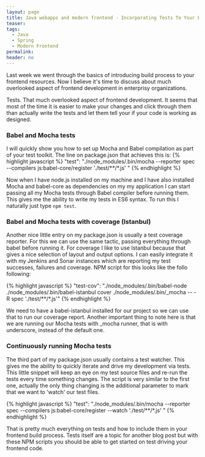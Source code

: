 ```yaml
---
layout: page
title: Java webapps and modern frontend - Incorporating Tests To Your Frontend Build Process
teaser:
tags:
  - Java
  - Spring
  - Modern Frontend
permalink:
header: no
---
```


Last week we went through the basics of introducing build process to your frontend  resources. Now I believe it's time to discuss about much overlooked aspect of frontend development in enterprisy organizations.

Tests. That much overlooked aspect of frontend development. It seems that most of the time it is easier to make your changes and click through them than actually write the tests and let them tell your if your code is working as designed.

### Babel and Mocha tests

I will quickly show you how to set up Mocha and Babel compilation as part of your test toolkit. The line on package.json that achieves this is:
{% highlight javascript %}
    "test": "./node_modules/.bin/mocha --reporter spec --compilers js:babel-core/register './test/**/*.js' "
{% endhighlight %}

Now when I have node.js installed on my machine and I have also installed Mocha and babel-core as dependencies on my my application I can start passing all my Mocha tests through Babel compiler before running them. This gives me the ability to write my tests in ES6 syntax. To run this I naturally just type ```npm test```.

### Babel and Mocha tests with coverage (Istanbul)

Another nice little entry on my package.json is usually a test coverage reporter. For this we can use the same tactic, passing everything through babel before running it. For coverage I like to use Istanbul because that gives a nice selection of layout and output options. I can easily integrate it with my Jenkins and Sonar instances which are reporting my test successes, failures and coverage. NPM script for this looks like the follo following:

{% highlight javascript %}
"test-cov": "./node_modules/.bin/babel-node ./node_modules/.bin/babel-istanbul cover ./node_modules/.bin/_mocha -- -R spec './test/**/*.js'"
{% endhighlight %}

We need to have a babel-istanbul installed for our project so we can use that to run our coverage report. Another important thing to note here is that we are running our Mocha tests with _mocha runner, that is with underscore, instead of the default one.

### Continuously running Mocha tests

The third part of my package.json usually contains a test watcher. This gives me the ability to quickly iterate and drive my development via tests. This little snippet will keep an eye on my test source files and re-run the tests every time something changes. The script is very similar to the first one, actually the only thing changing is the additional parameter to mark that we want to 'watch' our test files.

{% highlight javascript %}
"test": "./node_modules/.bin/mocha --reporter spec --compilers js:babel-core/register --watch './test/**/*.js' "
{% endhighlight %}

That is pretty much everything on tests and how to include them in your frontend build process. Tests itself are a topic for another blog post but with these NPM scripts you should be able to get started on test driving your frontend code.
